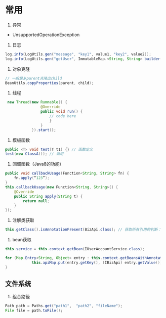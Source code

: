 # 常用

1. 异常
  * UnsupportedOperationException

1. 日志
```java
log.info(LogUtils.gen("message", "key1", value1, "key2", value2));
log.info(LogUtils.gen("getUser", ImmutableMap.<String, String> builder().put("token", token).put("userId", userId).build()));
```

1. 对象克隆
```java
// 一般是从parent克隆出child
BeanUtils.copyProperties(parent, child);
```

1. 线程
```java
 new Thread(new Runnable() {
                @Override
                public void run() {
                    // code here
                    }
                }
            }).start();
```

1. 模板函数
```java
public <T> void test(T t1) {} // 函数定义
test(new ClassA()); // 调用
```

1. 回调函数（Java8的功能）
```java
public void callbackUsage(Function<String, String> fn) {
    fn.apply(“123”);
}
this.callbackUsage(new Function<String, String>() {
    @Override
    public String apply(String t) {
        return null;
    }
});
```

1. 注解类获取
```java
this.getClass().isAnnotationPresent(BizApi.class); // 获取所有引用的判断：BizApi是annotation
```

1. bean获取

```java
this.service = this.context.getBean(IUserAccountService.class);

for (Map.Entry<String, Object> entry : this.context.getBeansWithAnnotation(BizApi.class).entrySet()) {
            this.apiMap.put(entry.getKey(), (IBizApi) entry.getValue());
}
```

## 文件系统
1. 组合路径
```java
Path path = Paths.get("path1",  "path2", "fileName");
File file = path.toFile();
```

